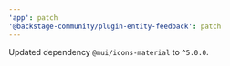 ```yaml
---
'app': patch
'@backstage-community/plugin-entity-feedback': patch
---
```


Updated dependency `@mui/icons-material` to `^5.0.0`.
